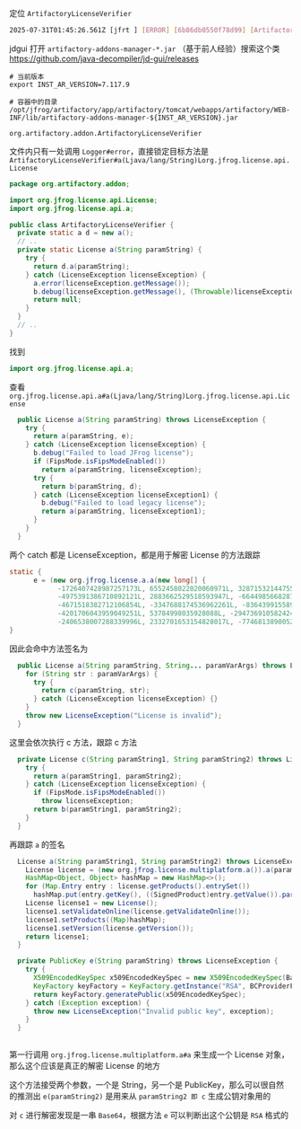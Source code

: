 定位 `ArtifactoryLicenseVerifier`

```bash
2025-07-31T01:45:26.561Z [jfrt ] [ERROR] [6b86db0550f78d99] [ArtifactoryLicenseVerifier:122] [http-nio-8081-exec-7] - Failed to decrypt license: last block incomplete in decryption
```

jdgui 打开 `artifactory-addons-manager-*.jar` （基于前人经验）搜索这个类 <https://github.com/java-decompiler/jd-gui/releases>

```
# 当前版本
export INST_AR_VERSION=7.117.9

# 容器中的目录
/opt/jfrog/artifactory/app/artifactory/tomcat/webapps/artifactory/WEB-INF/lib/artifactory-addons-manager-${INST_AR_VERSION}.jar
```

`org.artifactory.addon.ArtifactoryLicenseVerifier`

文件内只有一处调用 `Logger#error`，直接锁定目标方法是 `ArtifactoryLicenseVerifier#a(Ljava/lang/String)Lorg.jfrog.license.api.License`

```java
package org.artifactory.addon;

import org.jfrog.license.api.License;
import org.jfrog.license.api.a;

public class ArtifactoryLicenseVerifier {
  private static a d = new a();
  // ..
  private static License a(String paramString) {
    try {
      return d.a(paramString);
    } catch (LicenseException licenseException) {
      a.error(licenseException.getMessage());
      b.debug(licenseException.getMessage(), (Throwable)licenseException);
      return null;
    } 
  }
  // ..
}
```

找到

```java
import org.jfrog.license.api.a;
```

查看 `org.jfrog.license.api.a#a(Ljava/lang/String)Lorg.jfrog.license.api.License`

```java
  public License a(String paramString) throws LicenseException {
    try {
      return a(paramString, e);
    } catch (LicenseException licenseException) {
      b.debug("Failed to load JFrog license");
      if (FipsMode.isFipsModeEnabled())
        return a(paramString, licenseException); 
      try {
        return b(paramString, d);
      } catch (LicenseException licenseException1) {
        b.debug("Failed to load legacy license");
        return a(paramString, licenseException1);
      } 
    } 
  }
```

两个 catch 都是 LicenseException，都是用于解密 License 的方法跟踪

```java
static {
      e = (new org.jfrog.license.a.a(new long[] { 
            -1726407428987257173L, 6552458022020060971L, 3287153214475526744L, 5042586162283887812L, -4384052826299009888L, -8316247795336524823L, 7936918235199102723L, -9094663790947624493L, 9088475072648118389L, 1469396353234180400L, 
            -4975391386710892121L, 2883662529518593947L, -6644985668287240272L, -1043285861329918989L, -817625965543746638L, -4327427692424278420L, -4202974542575490746L, 4084913491776174254L, -4282256311575388251L, 6990887362918677613L, 
            -4671518382712106854L, -3347688174536962261L, -8364399155899862521L, 7898951919847517800L, 8839912199487470757L, 3031818025859324673L, 106853704808426195L, -3611778508526093121L, -8105737370900856918L, 6130352475644159035L, 
            -4201706043959049251L, 53784998035928088L, -2947369105824247045L, 8521414782159216579L, -7311190625878140082L, -669692917166601870L, -4881555862245372125L, 2926336810353508206L, -3257019571948582356L, -2166269812610071076L, 
            -2406538007288339996L, 2332701653154828017L, -774681389005242811L, 7608268021729870750L, -1401899714320019095L, 2864339968838092845L, 4687655701271014568L, 8608138132958939213L, -2469333730728440366L, -8904286179561882499L })).toString();
}
```

因此会命中方法签名为

```java
  public License a(String paramString, String... paramVarArgs) throws LicenseException {
    for (String str : paramVarArgs) {
      try {
        return c(paramString, str);
      } catch (LicenseException licenseException) {}
    } 
    throw new LicenseException("License is invalid");
  }
```

这里会依次执行 c 方法，跟踪 c 方法

```java
  private License c(String paramString1, String paramString2) throws LicenseException {
    try {
      return a(paramString1, paramString2);
    } catch (LicenseException licenseException) {
      if (FipsMode.isFipsModeEnabled())
        throw licenseException; 
      return b(paramString1, paramString2);
    } 
  }
```

再跟踪 `a` 的签名

```java
  License a(String paramString1, String paramString2) throws LicenseException {
    License license = (new org.jfrog.license.multiplatform.a()).a(paramString1, e(paramString2));
    HashMap<Object, Object> hashMap = new HashMap<>();
    for (Map.Entry entry : license.getProducts().entrySet())
      hashMap.put(entry.getKey(), ((SignedProduct)entry.getValue()).parseProduct()); 
    License license1 = new License();
    license1.setValidateOnline(license.getValidateOnline());
    license1.setProducts((Map)hashMap);
    license1.setVersion(license.getVersion());
    return license1;
  }

  private PublicKey e(String paramString) throws LicenseException {
    try {
      X509EncodedKeySpec x509EncodedKeySpec = new X509EncodedKeySpec(Base64.decodeBase64(paramString.getBytes("UTF-8")));
      KeyFactory keyFactory = KeyFactory.getInstance("RSA", BCProviderFactory.getProvider());
      return keyFactory.generatePublic(x509EncodedKeySpec);
    } catch (Exception exception) {
      throw new LicenseException("Invalid public key", exception);
    } 
  }
  
```

第一行调用 `org.jfrog.license.multiplatform.a#a` 来生成一个 License 对象，那么这个应该是真正的解密 License 的地方

这个方法接受两个参数，一个是 String，另一个是 PublicKey，那么可以很自然的推测出 `e(paramString2)` 是用来从 `paramString2 即 c` 生成公钥对象用的

对 `c` 进行解密发现是一串 `Base64`，根据方法 `e` 可以判断出这个公钥是 `RSA` 格式的

